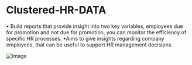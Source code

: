 # Clustered-HR-DATA
•	Build reports that provide insight into two key variables, employees due for promotion and not due for promotion, you can monitor the efficiency of specific HR processes.
•Aims to give insights regarding company employees, that can be useful to support HR management decisions.

![image](https://github.com/kavisha2030/Clustered-HR-DATA/assets/92582227/800e3678-531e-4735-a74f-dc705d6aa997)
